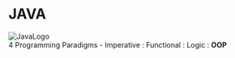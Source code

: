 # JAVA
![JavaLogo](https://github.com/Spades86/Undergraduate/blob/master/images/JavaLogo.png) \
4 Programming Paradigms - Imperative : Functional : Logic : <b>OOP</b>
